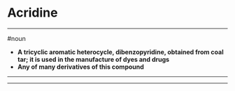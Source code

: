 # Acridine
---
#noun
- **A tricyclic aromatic heterocycle, dibenzopyridine, obtained from coal tar; it is used in the manufacture of dyes and drugs**
- **Any of many derivatives of this compound**
---
---
